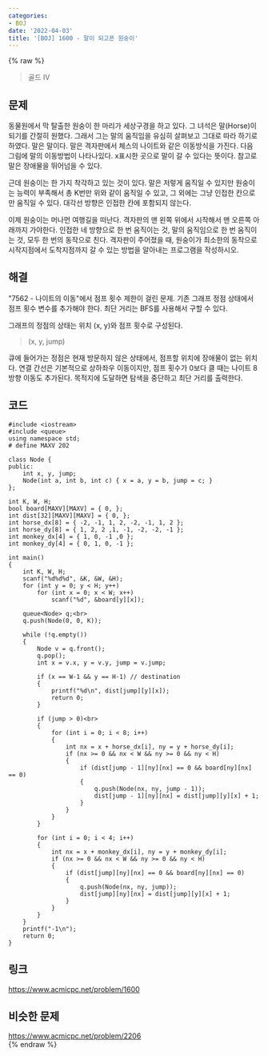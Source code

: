 ```yaml
---
categories:
- BOJ
date: '2022-04-03'
title: '[BOJ] 1600 - 말이 되고픈 원숭이'
---
```


{% raw %}
> 골드 IV<br>

## 문제
동물원에서 막 탈출한 원숭이 한 마리가 세상구경을 하고 있다. 그 녀석은 말(Horse)이 되기를 간절히 원했다. 그래서 그는 말의 움직임을 유심히 살펴보고 그대로 따라 하기로 하였다. 말은 말이다. 말은 격자판에서 체스의 나이트와 같은 이동방식을 가진다. 다음 그림에 말의 이동방법이 나타나있다. x표시한 곳으로 말이 갈 수 있다는 뜻이다. 참고로 말은 장애물을 뛰어넘을 수 있다.

근데 원숭이는 한 가지 착각하고 있는 것이 있다. 말은 저렇게 움직일 수 있지만 원숭이는 능력이 부족해서 총 K번만 위와 같이 움직일 수 있고, 그 외에는 그냥 인접한 칸으로만 움직일 수 있다. 대각선 방향은 인접한 칸에 포함되지 않는다.

이제 원숭이는 머나먼 여행길을 떠난다. 격자판의 맨 왼쪽 위에서 시작해서 맨 오른쪽 아래까지 가야한다. 인접한 네 방향으로 한 번 움직이는 것, 말의 움직임으로 한 번 움직이는 것, 모두 한 번의 동작으로 친다. 격자판이 주어졌을 때, 원숭이가 최소한의 동작으로 시작지점에서 도착지점까지 갈 수 있는 방법을 알아내는 프로그램을 작성하시오.

##  해결
"7562 - 나이트의 이동"에서 점프 횟수 제한이 걸린 문제. 기존 그래프 정점 상태에서 점프 횟수 변수를 추가해야 한다. 최단 거리는 BFS를 사용해서 구할 수 있다.

그래프의 정점의 상태는 위치 (x, y)와 점프 횟수로 구성된다.
> (x, y, jump)<br>

큐에 들어가는 정점은 현재 방문하지 않은 상태에서, 점프할 위치에 장애물이 없는 위치다. 연결 간선은 기본적으로 상하좌우 이동이지만, 점프 횟수가 0보다 클 때는 나이트 8방향 이동도 추가된다.  목적지에 도달하면 탐색을 중단하고 최단 거리를 출력한다.

## 코드
```
#include <iostream>
#include <queue>
using namespace std;
# define MAXV 202

class Node {
public:
	int x, y, jump;
	Node(int a, int b, int c) { x = a, y = b, jump = c; }
};

int K, W, H;
bool board[MAXV][MAXV] = { 0, };
int dist[32][MAXV][MAXV] = { 0, };
int horse_dx[8] = { -2, -1, 1, 2, -2, -1, 1, 2 };
int horse_dy[8] = { 1, 2, 2 ,1, -1, -2, -2, -1 };
int monkey_dx[4] = { 1, 0, -1 ,0 };
int monkey_dy[4] = { 0, 1, 0, -1 };

int main()
{
	int K, W, H;
	scanf("%d%d%d", &K, &W, &H);
	for (int y = 0; y < H; y++)
		for (int x = 0; x < W; x++)
			scanf("%d", &board[y][x]);

	queue<Node> q;<br>
	q.push(Node(0, 0, K));

	while (!q.empty())
	{
		Node v = q.front();
		q.pop();
		int x = v.x, y = v.y, jump = v.jump;

		if (x == W-1 && y == H-1) // destination
		{
			printf("%d\n", dist[jump][y][x]);
			return 0;
		}

		if (jump > 0)<br>
		{
			for (int i = 0; i < 8; i++)
			{
				int nx = x + horse_dx[i], ny = y + horse_dy[i];
				if (nx >= 0 && nx < W && ny >= 0 && ny < H)
				{
					if (dist[jump - 1][ny][nx] == 0 && board[ny][nx] == 0)
					{
						q.push(Node(nx, ny, jump - 1));
						dist[jump - 1][ny][nx] = dist[jump][y][x] + 1;
					}
				}
			}
		}
		
		for (int i = 0; i < 4; i++)
		{
			int nx = x + monkey_dx[i], ny = y + monkey_dy[i];
			if (nx >= 0 && nx < W && ny >= 0 && ny < H)
			{
				if (dist[jump][ny][nx] == 0 && board[ny][nx] == 0)
				{
					q.push(Node(nx, ny, jump));
					dist[jump][ny][nx] = dist[jump][y][x] + 1;
				}
			}
		}
	}
	printf("-1\n");
	return 0;
}
```

## 링크
https://www.acmicpc.net/problem/1600<br>

## 비슷한 문제
https://www.acmicpc.net/problem/2206<br>
{% endraw %}